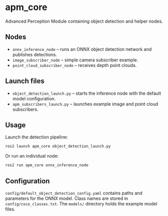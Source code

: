 # apm_core

Advanced Perception Module containing object detection and helper nodes.

## Nodes
- `onnx_inference_node` – runs an ONNX object detection network and publishes detections.
- `image_subscriber_node` – simple camera subscriber example.
- `point_cloud_subscriber_node` – receives depth point clouds.

## Launch files
- `object_detection_launch.py` – starts the inference node with the default model configuration.
- `apm_subscribers_launch.py` – launches example image and point cloud subscribers.

## Usage
Launch the detection pipeline:
```bash
ros2 launch apm_core object_detection_launch.py
```
Or run an individual node:
```bash
ros2 run apm_core onnx_inference_node
```

## Configuration
`config/default_object_detection_config.yaml` contains paths and parameters for the ONNX model. Class names are stored in `config/coco_classes.txt`. The `models/` directory holds the example model files.
